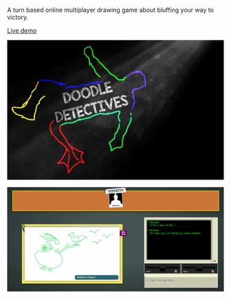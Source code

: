 A turn based online multiplayer drawing game about bluffing your way to victory.

[Live demo](https://dd-trial.herokuapp.com/)

![Logo](dd-bg.jpg)

![Screenshot1](Waiting.png)